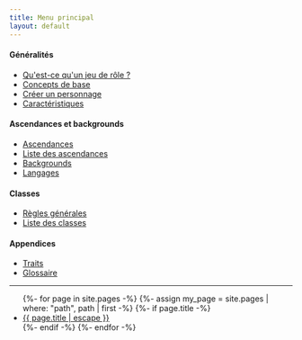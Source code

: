 ```yaml
---
title: Menu principal
layout: default
---
```


#### Généralités

* <a href="{{ '/ch1-généralités/qu-est-ce-qu-un-jdr.html' | relative_url }}">Qu'est-ce qu'un jeu de rôle ?</a>
* <a href="{{ '/ch1-généralités/concepts-de-base.html' | relative_url }}">Concepts de base</a>
* <a href="{{ '/ch1-généralités/créer-un-personnage.html' | relative_url }}">Créer un personnage</a>
* <a href="{{ '/ch1-généralités/caractéristiques.html' | relative_url }}">Caractéristiques</a>

#### Ascendances et backgrounds

* <a href="{{ '/ch2-ascendances-et-backgrounds/ascendances.html' | relative_url }}">Ascendances</a>
* <a href="{{ '/ch2-ascendances-et-backgrounds/liste-des-ascendances.html' | relative_url }}">Liste des ascendances</a>
* <a href="{{ '/ch2-ascendances-et-backgrounds/backgrounds.html' | relative_url }}">Backgrounds</a>
* <a href="{{ '/ch2-ascendances-et-backgrounds/langages.html' | relative_url }}">Langages</a>

#### Classes

* <a href="{{ '/ch3-classes/classes.html' | relative_url }}">Règles générales</a>
* <a href="{{ '/ch3-classes/liste-des-classes.html' | relative_url }}">Liste des classes</a>


#### Appendices

* <a href="{{ '/appendices/traits.html' | relative_url }}">Traits</a>
* <a href="{{ '/appendices/glossaire.html' | relative_url }}">Glossaire</a>


---

<ul class="trigger">
    {%- for page in site.pages -%}
    {%- assign my_page = site.pages | where: "path", path | first -%}
    {%- if page.title -%}        
    <li><a href="{{ page.url | relative_url }}">{{ page.title | escape }}</a></li>
    {%- endif -%}
    {%- endfor -%}
</ul>